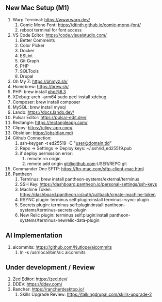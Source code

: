 ## New Mac Setup (M1)



1. Warp Terminal: https://www.warp.dev/
    1. Comic Mono Font: https://dtinth.github.io/comic-mono-font/
    2. reboot terminal for font access
2. VS Code Editor: https://code.visualstudio.com/
    1. Better Comments
    2. Color Picker
    3. Docker
    4. ESLint
    5. Git Graph
    6. PHP
    7. SQLTools
    8. Drupal
3. Oh My Z: https://ohmyz.sh/
4. Homebrew: https://brew.sh/
5. PHP: brew install php@8.3
6. XDebug: arch -arm64 sudo pecl install xdebug
7. Composer: brew install composer
8. MySQL: brew install mysql
9. Lando: https://docs.lando.dev/
10. Pulsar Editor: https://pulsar-edit.dev/
11. Rectangle: https://rectangleapp.com/
12. Clippy: https://clipy-app.com/
13. Obsidian: https://obsidian.md/
14. Github Connection:
    1. ssh-keygen -t ed25519 -C "user@domain.tld"
    2. Repo -> Settings -> Deploy keys: ~/.ssh/id_ed25519.pub
    3. if deploy permission error:
        1. remote rm origin
        2. remote add origin git@github.com:USER/REPO.git
15. Commander One SFTP: https://ftp-mac.com/sftp-client-mac.html
16. Pantheon
    1. Terminus: brew install pantheon-systems/external/terminus
    2. SSH Key: https://dashboard.pantheon.io/personal-settings/ssh-keys
    3. Machine Token: https://dashboard.pantheon.io/auth/callback/create-machine-token
    4. RSYNC plugin: terminus self:plugin:install terminus-rsync-plugin
    5. Secrets plugin: terminus self:plugin:install pantheon-systems/terminus-secrets-plugin
    6. New Relic plugin: terminus self:plugin:install pantheon-systems/terminus-newrelic-data-plugin

## AI Implementation
1. aicommits: https://github.com/Nutlope/aicommits
    1. ln -s /usr/local/bin/aic aicommits


## Under development / Review

1. Zed Editor: https://zed.dev/
2. DDEV: https://ddev.com/
3. Rancher: https://rancherdesktop.io/
    1. Skills Upgrade Review: https://talkingdrupal.com/skills-upgrade-2
